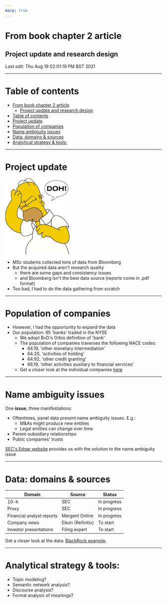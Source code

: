 ```yaml
---
marp: true
---
```


# From book chapter 2 article

## Project update and research design 

_Last edit:_ Thu Aug 19 02:01:19 PM BST 2021

---

# Table of contents
- [From book chapter 2 article](#from-book-chapter-2-article)
	- [Project update and research design](#project-update-and-research-design)
- [Table of contents](#table-of-contents)
- [Project update](#project-update)
- [Population of companies](#population-of-companies)
- [Name ambiguity issues](#name-ambiguity-issues)
- [Data: domains & sources](#data-domains--sources)
- [Analytical strategy & tools:](#analytical-strategy--tools)

---

# Project update

![bg left](images/doh.png)

- MSc students collected tons of data from Bloomberg
- But the acquired data aren't research quality
  - there are some gaps and consistency issues
  - and Bloomberg isn't the best data source (reports come in .pdf format)
- Too bad, I had to do the data gathering from scratch

---

# Population of companies

- However, I had the opportunity to expand the data
- Our population: 95 'banks' traded in the NYSE
  - We adopt BvD's Orbis definition of 'bank'
  - The population of companies traverses the following NACE codes:
    - 64.19, 'other monetary intermediation'
    - 64.20, 'activities of holding'
    - 64.92, 'other credit granting'
    - 66.19, 'other activities auxiliary to financial services'
  - Get a closer look at the individual companies [here](https://docs.google.com/spreadsheets/d/1sNdpN4ueY40UIjzrmxVqd333wYrNkIYM/edit?usp=sharing&ouid=111993737706152551300&rtpof=true&sd=true)
  
---

# Name ambiguity issues

One __issue__, three manifestations:

- Oftentimes, panel data present name ambiguity issues. E.g.:
  - M&As might produce new entities
  - Legal entities can change over time
- Parent-subsidiary relationships
- Public companies' trusts 

[SEC's Edgar website](https://www.sec.gov/edgar/searchedgar/companysearch.html) provides us with the solution to the name ambiguity issue 

---

# Data: domains & sources

| Domain                    | Source            | Status      |
| ------------------------- | ----------------- | ----------- |
| 10-k                      | SEC               | In progress        |
| Proxy                     | SEC               | In progress        |
| Financial analyst reports | Mergent Online    | In progress        |
| Company news              | Eikon (Refinitiv) | To start |
| Investor presentations | Filing expert | To start |

Get a closer look at the data: [BlackRock example](https://drive.google.com/drive/folders/136x33ysZg7XNseGZJDZSo0v_H15eWB0t?usp=sharing).

---

# Analytical strategy & tools: 

- Topic modeling?
- Semantic network analysis?
- Discourse analysis?
- Formal analysis of meanings?
